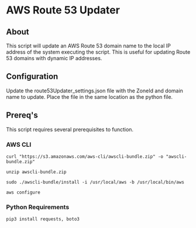 # AWS Route 53 Updater

## About
This script will update an AWS Route 53 domain name to the local IP address of the system executing the script.  This is useful for updating Route 53 domains with dynamic IP addresses.

## Configuration
Update the route53Updater_settings.json file with the ZoneId and domain name to update.  Place the file in the same location as the python file.

## Prereq's
This script requires several prerequisites to function.

### AWS CLI
`curl "https://s3.amazonaws.com/aws-cli/awscli-bundle.zip" -o "awscli-bundle.zip"`

`unzip awscli-bundle.zip`

`sudo ./awscli-bundle/install -i /usr/local/aws -b /usr/local/bin/aws`

`aws configure`

### Python Requirements
`pip3 install requests, boto3`